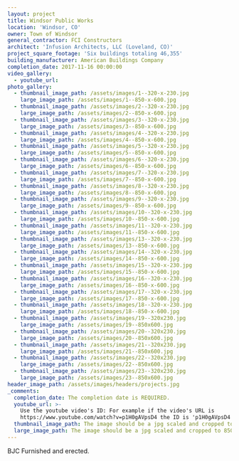 ```yaml
---
layout: project
title: Windsor Public Works
location: 'Windsor, CO'
owner: Town of Windsor
general_contractor: FCI Constructors
architect: 'Infusion Architects, LLC (Loveland, CO)'
project_square_footage: 'Six buildings totaling 46,355'
building_manufacturer: American Buildings Company
completion_date: 2017-11-16 00:00:00
video_gallery:
  - youtube_url:
photo_gallery:
  - thumbnail_image_path: /assets/images/1--320-x-230.jpg
    large_image_path: /assets/images/1--850-x-600.jpg
  - thumbnail_image_path: /assets/images/2--320-x-230.jpg
    large_image_path: /assets/images/2--850-x-600.jpg
  - thumbnail_image_path: /assets/images/3--320-x-230.jpg
    large_image_path: /assets/images/3--850-x-600.jpg
  - thumbnail_image_path: /assets/images/4--320-x-230.jpg
    large_image_path: /assets/images/4--850-x-600.jpg
  - thumbnail_image_path: /assets/images/5--320-x-230.jpg
    large_image_path: /assets/images/5--850-x-600.jpg
  - thumbnail_image_path: /assets/images/6--320-x-230.jpg
    large_image_path: /assets/images/6--850-x-600.jpg
  - thumbnail_image_path: /assets/images/7--320-x-230.jpg
    large_image_path: /assets/images/7--850-x-600.jpg
  - thumbnail_image_path: /assets/images/8--320-x-230.jpg
    large_image_path: /assets/images/8--850-x-600.jpg
  - thumbnail_image_path: /assets/images/9--320-x-230.jpg
    large_image_path: /assets/images/9--850-x-600.jpg
  - thumbnail_image_path: /assets/images/10--320-x-230.jpg
    large_image_path: /assets/images/10--850-x-600.jpg
  - thumbnail_image_path: /assets/images/11--320-x-230.jpg
    large_image_path: /assets/images/11--850-x-600.jpg
  - thumbnail_image_path: /assets/images/13--320-x-230.jpg
    large_image_path: /assets/images/13--850-x-600.jpg
  - thumbnail_image_path: /assets/images/14--320-x-230.jpg
    large_image_path: /assets/images/14--850-x-600.jpg
  - thumbnail_image_path: /assets/images/15--320-x-230.jpg
    large_image_path: /assets/images/15--850-x-600.jpg
  - thumbnail_image_path: /assets/images/16--320-x-230.jpg
    large_image_path: /assets/images/16--850-x-600.jpg
  - thumbnail_image_path: /assets/images/17--320-x-230.jpg
    large_image_path: /assets/images/17--850-x-600.jpg
  - thumbnail_image_path: /assets/images/18--320-x-230.jpg
    large_image_path: /assets/images/18--850-x-600.jpg
  - thumbnail_image_path: /assets/images/19--320x230.jpg
    large_image_path: /assets/images/19--850x600.jpg
  - thumbnail_image_path: /assets/images/20--320x230.jpg
    large_image_path: /assets/images/20--850x600.jpg
  - thumbnail_image_path: /assets/images/21--320x230.jpg
    large_image_path: /assets/images/21--850x600.jpg
  - thumbnail_image_path: /assets/images/22--320x230.jpg
    large_image_path: /assets/images/22--850x600.jpg
  - thumbnail_image_path: /assets/images/23--320x230.jpg
    large_image_path: /assets/images/23--850x600.jpg
header_image_path: /assets/images/headers/projects.jpg
_comments:
  completion_date: The completion date is REQUIRED.
  youtube_url: >-
    Use the youtube video's ID: For example if the video's URL is
    https://www.youtube.com/watch?v=p1H0gAVpsD4 the ID is 'p1H0gAVpsD4'.
  thumbnail_image_path: The image should be a jpg scaled and cropped to 320px wide by 230px tall.
  large_image_path: The image should be a jpg scaled and cropped to 850px wide by 600px tall.
---
```


BJC Furnished and erected.